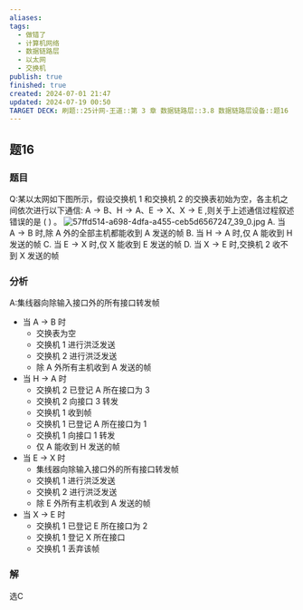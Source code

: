 ```yaml
---
aliases: 
tags:
  - 做错了
  - 计算机网络
  - 数据链路层
  - 以太网
  - 交换机
publish: true
finished: true
created: 2024-07-01 21:47
updated: 2024-07-19 00:50
TARGET DECK: 刷题::25计网-王道::第 3 章 数据链路层::3.8 数据链路层设备::题16
---
```


## 题16
### 题目
Q:某以太网如下图所示，假设交换机 1 和交换机 2 的交换表初始为空，各主机之间依次进行以下通信: $\mathrm{A} \rightarrow  \mathrm{B}、\mathrm{H} \rightarrow  \mathrm{A}、\mathrm{E} \rightarrow  \mathrm{X}、\mathrm{X} \rightarrow  \mathrm{E}$ ,则关于上述通信过程叙述错误的是 ( ) 。
![57ffd514-a698-4dfa-a455-ceb5d6567247_39_0.jpg](https://img.hwenyi.tech/202406021136368.webp)
A. 当 $\mathrm{A} \rightarrow  \mathrm{B}$ 时,除 $\mathrm{A}$ 外的全部主机都能收到 $\mathrm{A}$ 发送的帧
B. 当 $\mathrm{H} \rightarrow  \mathrm{A}$ 时,仅 $\mathrm{A}$ 能收到 $\mathrm{H}$ 发送的帧
C. 当 $\mathrm{E} \rightarrow  \mathrm{X}$ 时,仅 $\mathrm{X}$ 能收到 $\mathrm{E}$ 发送的帧
D. 当 $\mathrm{X} \rightarrow  \mathrm{E}$ 时,交换机 2 收不到 $\mathrm{X}$ 发送的帧
### 分析
A:集线器向除输入接口外的所有接口转发帧
- 当 A -> B 时
  - 交换表为空
  - 交换机 1 进行洪泛发送
  - 交换机 2 进行洪泛发送
  - 除 A 外所有主机收到 A 发送的帧
- 当 H -> A 时
  - 交换机 2 已登记 A 所在接口为 3
  - 交换机 2 向接口 3 转发
  - 交换机 1 收到帧
  - 交换机 1 已登记 A 所在接口为 1
  - 交换机 1 向接口 1 转发
  - 仅 A 能收到 H 发送的帧
- 当 E -> X 时
  - 集线器向除输入接口外的所有接口转发帧
  - 交换机 1 进行洪泛发送
  - 交换机 2 进行洪泛发送
  - 除 E 外所有主机收到 A 发送的帧
- 当 X -> E 时
  - 交换机 1 已登记 E 所在接口为 2
  - 交换机 1 登记 X 所在接口
  - 交换机 1 丢弃该帧
### 解
选C

